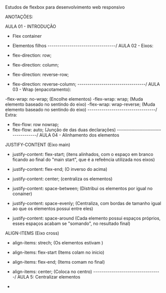 Estudos de flexbox para desenvolvimento web responsivo

ANOTAÇÕES: 

AULA 01 - INTRODUÇÃO

- Flex container
- Elementos filhos
----------------------------------/
AULA 02 - Eixos: 

- flex-direction: row;
- flex-direction: column;
- flex-direction: reverse-row;
- flex-direction: reverse-column;
----------------------------------/
AULA 03 - Wrap (enpacotamento):

-flex-wrap: no-wrap; (Encolhe elementos)
-flex-wrap: wrap; (Muda elemento baseado no sentindo do eixo)
-flex-wrap: wrap-reverse; (Muda elemento baseado no sentindo do eixo)
----------------------------------/
Extra: 
- flex-flow: row nowrap; 
- flex-flow: auto;
(Junção de das duas declarações) 
----------------------------------/
AULA 04 - Alinhamento dos elementos 

JUSTIFY-CONTENT (Eixo main)

- justify-content: flex-start; (itens alinhados, com o espaço em branco ficando ao final do "main start", que é a refeência utilizada nos eixos)

- justify-content: flex-end; (O inverso do acima)

- justify-content: center; (centraliza os elementos)

- justify-content: space-between; (Distribui os elementos por igual no conainer)

- justify-content: space-evenly; (Centraliza, com bordas de tamanho igual ao que os elementos possui entre eles)

- justify-content: space-around
(Cada elemento possui espaços próprios, esses espaços acabam se "somando", no resultado final)

ALIGN-ITEMS (Eixo cross)

- align-items: strech;
(Os elementos estivam )

- align-items: flex-start (Items colam no inicio)

- align-items: flex-end; (Items comam no final)

- align-items: center; (Coloca no centro)
----------------------------------/
AULA 5: Centralizar elementos

- 